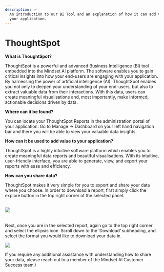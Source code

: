 ```yaml
---
description: >-
  An introduction to our BI Tool and an explanation of how it can add value to
  your application.
---
```


# ThoughtSpot

**What is ThoughtSpot?**

ThoughtSpot is a powerful and advanced Business Intelligence (BI) tool embedded into the  Mindset AI platform. The software enables you to gain critical insights into how your end-users are engaging with your application. By harnessing the power of artificial intelligence (AI), ThoughtSpot enables you not only to deepen your understanding of your end-users, but also to extract valuable data from their interactions. With this data, users can create meaningful visualisations and, most importantly, make informed, actionable decisions driven by data.



**Where can it be found?**&#x20;

You can locate your ThoughtSpot Reports in the administration portal of your application. Go to Manage → Dashboard on your left hand navigation bar and there you will be able to view your valuable data insights.&#x20;



**How can it be used to add value to your application?**&#x20;

ThoughtSpot is a highly intuitive software platform which enables you to create meaningful data reports and beautiful visualisations. With its intuitive, user-friendly interface, you are able to generate, view, and export your reports with ease and efficiency.



**How can you share data?**&#x20;

ThoughtSpot makes it very simple for you to export and share your data where you choose. In order to download a report, first simply click the explore button in the top right corner of the selected panel.&#x20;

\
![](https://lh7-us.googleusercontent.com/ueImgJrzpYMm0ujlG7gKp6EIeB3937bOUTLizNh\_frtNKPTn8ZJcNCcyZkOHGkDXYFqx-lEdwbY7BJI152NulP5TSUgjJ3-EXpUayTFsUykzQNj82cPtQlUaPK54lQyAswXxwIUk8yo6fC9f3s\_K8zA)\
\
\
Next, once you are in the selected report, again go to the top right corner and select the ellipsis icon. Scroll down to the ‘Download’ subheading, and select the format you would like to download your data in.

&#x20;![](https://lh7-us.googleusercontent.com/s1rQDa4SGN6fz6QDo4Z6fDpIJlMjB56m1JWuMjeeMqtX8CConhU8nNosYRzKIj1rX7f2kw4bWzoaW4b\_cVqawXxzn0Mc9ix-MT2xrn8EctTIZnOJdbrd6SF-1Xz3iCI0EN-vrrqBEO\_2CvrFHv5w25k)

If you require any additional assistance with understanding how to share your data, please reach out to a member of the Mindset AI Customer Success team.\
